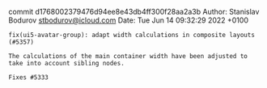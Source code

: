 commit d1768002379476d94ee8e43db4ff300f28aa2a3b
Author: Stanislav Bodurov <stbodurov@icloud.com>
Date:   Tue Jun 14 09:32:29 2022 +0100

    fix(ui5-avatar-group): adapt width calculations in composite layouts (#5357)
    
    The calculations of the main container width have been adjusted to take into account sibling nodes.
    
    Fixes #5333
